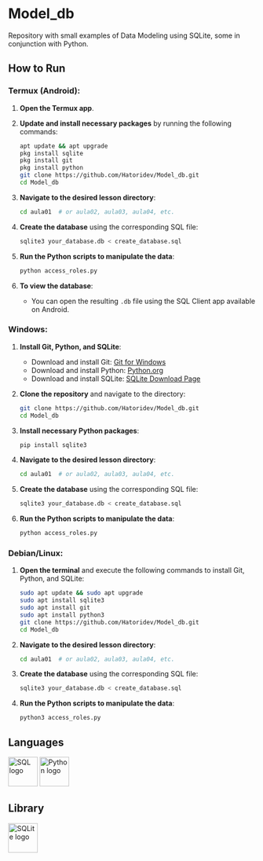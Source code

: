 # Model_db

Repository with small examples of Data Modeling using SQLite, some in conjunction with Python.

## How to Run

### Termux (Android):
1. **Open the Termux app**.
2. **Update and install necessary packages** by running the following commands:
   ```bash
   apt update && apt upgrade
   pkg install sqlite
   pkg install git
   pkg install python
   git clone https://github.com/Hatoridev/Model_db.git
   cd Model_db
   ```

3. **Navigate to the desired lesson directory**:
   ```bash
   cd aula01  # or aula02, aula03, aula04, etc.
   ```

4. **Create the database** using the corresponding SQL file:
   ```bash
   sqlite3 your_database.db < create_database.sql
   ```

5. **Run the Python scripts to manipulate the data**:
   ```bash
   python access_roles.py
   ```

6. **To view the database**:
   - You can open the resulting `.db` file using the SQL Client app available on Android.

### Windows:
1. **Install Git, Python, and SQLite**:
   - Download and install Git: [Git for Windows](https://gitforwindows.org/)
   - Download and install Python: [Python.org](https://www.python.org/downloads/)
   - Download and install SQLite: [SQLite Download Page](https://www.sqlite.org/download.html)

2. **Clone the repository** and navigate to the directory:
   ```bash
   git clone https://github.com/Hatoridev/Model_db.git
   cd Model_db
   ```

3. **Install necessary Python packages**:
   ```bash
   pip install sqlite3
   ```

4. **Navigate to the desired lesson directory**:
   ```bash
   cd aula01  # or aula02, aula03, aula04, etc.
   ```

5. **Create the database** using the corresponding SQL file:
   ```bash
   sqlite3 your_database.db < create_database.sql
   ```

6. **Run the Python scripts to manipulate the data**:
   ```bash
   python access_roles.py
   ```

### Debian/Linux:
1. **Open the terminal** and execute the following commands to install Git, Python, and SQLite:
   ```bash
   sudo apt update && sudo apt upgrade
   sudo apt install sqlite3
   sudo apt install git
   sudo apt install python3
   git clone https://github.com/Hatoridev/Model_db.git
   cd Model_db
   ```

2. **Navigate to the desired lesson directory**:
   ```bash
   cd aula01  # or aula02, aula03, aula04, etc.
   ```

3. **Create the database** using the corresponding SQL file:
   ```bash
   sqlite3 your_database.db < create_database.sql
   ```

4. **Run the Python scripts to manipulate the data**:
   ```bash
   python3 access_roles.py
   ```

## Languages

<div align="left">
  <img src="https://cdn-icons-png.flaticon.com/512/5815/5815478.png" height="60" alt="SQL logo" />
  <img src="https://cdn.jsdelivr.net/gh/devicons/devicon/icons/python/python-original.svg" height="60" alt="Python logo" />
</div>

## Library

<div align="left">
  <img src="https://cdn.jsdelivr.net/gh/devicons/devicon/icons/sqlite/sqlite-original.svg" height="60" alt="SQLite logo" />
</div>
